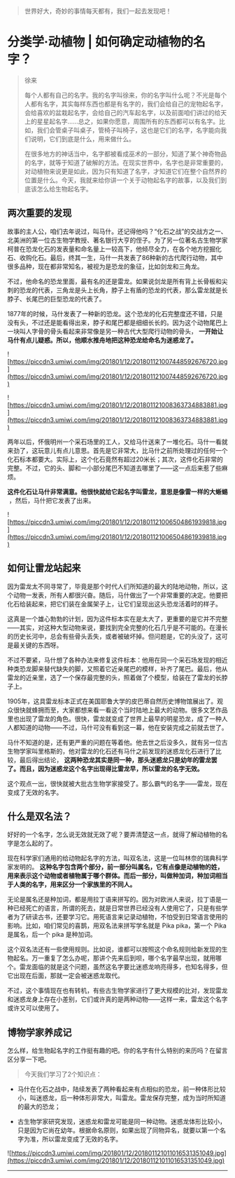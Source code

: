 > 世界好大，奇妙的事情每天都有，我们一起去发现吧！

# 分类学·动植物 | 如何确定动植物的名字？

> 徐来
> 
> 每个人都有自己的名字。我的名字叫徐来，你的名字叫什么呢？不光是每个人都有名字，其实每样东西也都是有名字的，我们会给自己的宠物起名字，会给喜欢的盆栽起名字，会给自己的汽车起名字，以及前面咱们讲过的给天上的星星起名字……总之，如果你愿意，周围所有的东西都可以有名字。比如，我们会管桌子叫桌子，管椅子叫椅子，这也是它们的名字，名字能向我们说明，它们到底是什么，用来做什么。
> 
> 在很多地方的神话当中，名字都被看成巫术的一部分，知道了某个神奇物品的名字，就等于知道了破解的方法。在现实世界中，名字也是非常重要的，对动植物来说更是如此，因为只有知道了名字，才知道它们在整个自然界的位置是什么。今天，我就来给你讲一个关于动物起名字的故事，以及我们到底该怎么给生物起名字。

## 两次重要的发现

故事的主人公，咱们去年说过，叫马什。还记得他吗？“化石之战”的交战方之一、北美洲的第一位古生物学教授、著名银行大亨的侄子。为了另一位著名古生物学家柯普在恐龙化石的发表量和命名量上一较高下，他倾尽全力，在各个地方挖掘化石、收购化石。最后，终其一生，马什一共发表了86种新的古代爬行动物，其中很多品种，现在都非常知名，被视为是恐龙的象征，比如剑龙和三角龙。

不过，他命名的恐龙里面，最有名的还是雷龙。如果说剑龙是所有背上长骨板和尖刺的恐龙的代表，三角龙是头上长角，脖子上有盾的恐龙的代表，那么雷龙就是长脖子、长尾巴的巨型恐龙的代表了。

1877年的时候，马什发表了一种新的恐龙。这个恐龙的化石完整度还不错，只是没有头，不过还是能看得出来，脖子和尾巴都是细细长长的。因为这个动物尾巴上一块叫人字骨的骨头看起来非常像是另一种古代大型爬行动物的骨头， **一开始让马什有点儿疑惑。所以，他顺水推舟地把这种恐龙给命名为迷惑龙了。**

![https://piccdn3.umiwi.com/img/201801/12/201801121007448592676720.jpg](https://piccdn3.umiwi.com/img/201801/12/201801121007448592676720.jpg)

![https://piccdn3.umiwi.com/img/201801/12/201801121008363734883881.jpg](https://piccdn3.umiwi.com/img/201801/12/201801121008363734883881.jpg)

两年以后，怀俄明州一个采石场里的工人，又给马什送来了一堆化石。马什一看就来劲了，这玩意儿有点儿意思。首先是它非常大，比马什之前所处理过的任何一个化石标本都要大。实际上，这个化石竟然有超过20米长；其次，这件化石非常的完整。不过，它的头、脚和一小部分尾巴不知道去哪里了——这一点后来惹了些麻烦。

 **这件化石让马什非常满意。他很快就给它起名字叫雷龙，意思是像雷一样的大蜥蜴**  ，然后，马什把它发表了出来。

![https://piccdn3.umiwi.com/img/201801/12/201801121006504861939818.jpg](https://piccdn3.umiwi.com/img/201801/12/201801121006504861939818.jpg)

## 如何让雷龙站起来

因为雷龙太不同寻常了，毕竟是那个时代人们所知道的最大的陆地动物，所以，这个动物一发表，所有人都很兴奋。随后，马什做出了一个非常重要的决定。他要把化石给装起来，把它们装在金属架子上，让它们呈现出这头恐龙活着时的样子。

这真是一个雄心勃勃的计划，因为这件标本实在是太大了，更重要的是它并不完整——其实，对这种大型动物来说，要找到完全完整的化石几乎是不可能的。在漫长的历史长河中，总会有些骨头丢失，或者被破坏掉。但问题是，它的头没了，这可是最关键的东西呀。

不过不要紧，马什想了各种办法来修复这件标本：他用在同一个采石场发现的相近种类恐龙脚来替代缺失的脚，又照着它近亲尾巴的模样，补齐了尾巴。最后，他从雷龙的近亲里，选了一个保存最完整的头，照着做了个模型，给装在了雷龙的长脖子上。

1905年，这具雷龙标本正式在美国耶鲁大学的皮巴蒂自然历史博物馆展出了。观众很快就蜂拥而至，大家都想来看一看这个当时陆地上最大的动物。很多文艺作品里也出现了雷龙的角色。很快，雷龙就变成了世界上最早的明星恐龙，成了一种人人都知道的动物——不过，马什可没有看到这一幕，他在安装完成之前就去世了。

马什不知道的是，还有更严重的问题在等着他。他去世之后没多久，就有另一位古生物学家叫里格斯的，他对雷龙的化石还有马什之前发现的迷惑龙化石进行了比较，最后得出结论， **这两种恐龙其实是同一种，那头迷惑龙只是幼年的雷龙罢了。而且，因为迷惑龙这个名字出现得比雷龙早，所以雷龙的名字无效。**

这个观点一出，很快就被大批古生物学家接受了。那么霸气的名字——雷龙，现在变成了无效的名字。

## 什么是双名法？

好好的一个名字，怎么说无效就无效了呢？要弄清楚这一点，就得了解动植物的名字是怎么起的了。

现在科学家们通用的给动物起名字的方法，叫双名法，这是一位叫林奈的瑞典科学家发明的。 **这种名字包含两个部分，前一部分叫属名，它有点像是动植物的姓，用来表示这个动物或者植物属于哪个群体。而后一部分，叫做种加词，种加词相当于人类的名字，用来区分一个家族里的不同人。**

无论是属名还是种加词，都是用拉丁语来拼写的。因为对欧洲人来说，拉丁语是一种已经死亡的语言，所谓的死去，就是日常世界已经没有人使用它了，只是有些学者为了研读古书，还要学习它。用死语言来记录动植物，不怕受到日常语言使用的影响。比如，咱们常见的喜鹊，用双名法来拼写学名就是 Pika pika，第一个 Pika 是属名，后一个 pika 是种加词。

这个双名法还有一些使用规则。比如说，谁都可以按照这个命名规则给新发现的生物起名。万一重复了怎么办呢，那讲个先来后到呗，哪个名字最早出现，就用哪个。雷龙面临的就是这个问题，虽然这名字要比迷惑龙响亮得多，也知名得多，但它出现在后面，那就一定会被迷惑龙取代。

不过，这个事情现在也有转机，有些古生物学家进行了更大规模的比对，发现雷龙和迷惑龙身上存在小差别，它们或许真的是两种动物——这样一来，雷龙这个名字或许又可以使用了。

## 博物学家养成记

怎么样，给生物起名字的工作挺有趣的吧。你的名字有什么特别的来历吗？在留言区分享一下吧。

> 今天我们学习了2个知识点：

* 马什在化石之战中，陆续发表了两种看起来有点相似的恐龙，前一种体形比较小，叫迷惑龙，后一种体形非常大，叫雷龙。雷龙保存完整，成为当时所知道的最大的恐龙；

* 古生物学家研究发现，迷惑龙和雷龙可能是同一种动物。迷惑龙体形比较小，只是因为它尚在幼年。根据命名原则，如果出现了同物异名，就要以第一个名字为准，所以雷龙变成了无效的名字。

![https://piccdn3.umiwi.com/img/201801/12/201801121011016531351049.jpg](https://piccdn3.umiwi.com/img/201801/12/201801121011016531351049.jpg)

---
